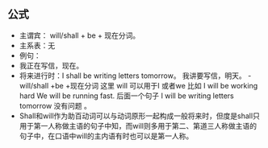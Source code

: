 ## 公式
- 主谓宾： will/shall +  be + 现在分词。
- 主系表：无
- 例句：
- 我正在写信，现在。
- 将来进行时：I shall be writing letters tomorrow。
我讲要写信，明天。
-will/shall +be +现在分词 这里 will 可以用于I 或者we 
比如 I will be working hard 
We will be running fast. 
后面一个句子 I will be writing letters tomorrow 没有问题 。
- Shall和will作为助百动词可以与动词原形一起构成一般将来时，但度是shall只用于第一人称做主语的句子中知，而will则多用于第二、第道三人称做主语的句子中，在口语中will的主内语有时也可以是第一人称。
